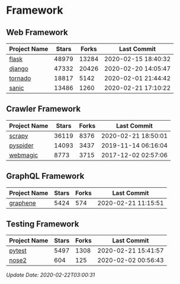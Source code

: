 # Framework

## Web Framework

| Project Name | Stars | Forks | Last Commit |
| ------------ | ----- | ----- | ----------- |
| [flask](https://github.com/pallets/flask) | 48979 | 13284 | 2020-02-15 18:40:32 |
| [django](https://github.com/django/django) | 47332 | 20426 | 2020-02-20 14:05:47 |
| [tornado](https://github.com/tornadoweb/tornado) | 18817 | 5142 | 2020-02-01 21:44:42 |
| [sanic](https://github.com/huge-success/sanic) | 13486 | 1260 | 2020-02-21 17:10:22 |

## Crawler Framework

| Project Name | Stars | Forks | Last Commit |
| ------------ | ----- | ----- | ----------- |
| [scrapy](https://github.com/scrapy/scrapy) | 36119 | 8376 | 2020-02-21 18:50:01 |
| [pyspider](https://github.com/binux/pyspider) | 14093 | 3437 | 2019-11-14 06:16:04 |
| [webmagic](https://github.com/code4craft/webmagic) | 8773 | 3715 | 2017-12-02 02:57:06 |

## GraphQL Framework

| Project Name | Stars | Forks | Last Commit |
| ------------ | ----- | ----- | ----------- |
| [graphene](https://github.com/graphql-python/graphene) | 5424 | 574 | 2020-02-21 11:15:51 |

## Testing Framework

| Project Name | Stars | Forks | Last Commit |
| ------------ | ----- | ----- | ----------- |
| [pytest](https://github.com/pytest-dev/pytest) | 5497 | 1308 | 2020-02-21 15:41:57 |
| [nose2](https://github.com/nose-devs/nose2) | 604 | 125 | 2020-02-02 00:56:43 |

*Update Date: 2020-02-22T03:00:31*